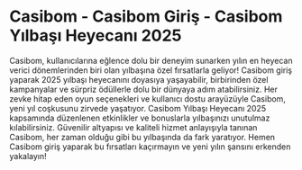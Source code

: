 # Casibom - Casibom Giriş - Casibom Yılbaşı Heyecanı 2025

Casibom, kullanıcılarına eğlence dolu bir deneyim sunarken yılın en heyecan verici dönemlerinden biri olan yılbaşına özel fırsatlarla geliyor! Casibom giriş yaparak 2025 yılbaşı heyecanını doyasıya yaşayabilir, birbirinden özel kampanyalar ve sürpriz ödüllerle dolu bir dünyaya adım atabilirsiniz. Her zevke hitap eden oyun seçenekleri ve kullanıcı dostu arayüzüyle Casibom, yeni yıl coşkusunu zirvede yaşatıyor. Casibom Yılbaşı Heyecanı 2025 kapsamında düzenlenen etkinlikler ve bonuslarla yılbaşınızı unutulmaz kılabilirsiniz. Güvenilir altyapısı ve kaliteli hizmet anlayışıyla tanınan Casibom, her zaman olduğu gibi bu yılbaşında da fark yaratıyor. Hemen Casibom giriş yaparak bu fırsatları kaçırmayın ve yeni yılın şansını erkenden yakalayın!
